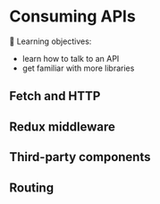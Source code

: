 # Consuming APIs

📌 Learning objectives:

- learn how to talk to an API
- get familiar with more libraries


## Fetch and HTTP


## Redux middleware


## Third-party components


## Routing
